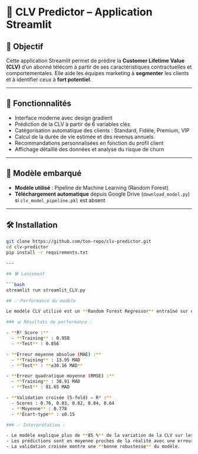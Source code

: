 # 💎 CLV Predictor – Application Streamlit

## 🎯 Objectif

Cette application Streamlit permet de prédire la **Customer Lifetime Value (CLV)** d’un abonné télécom à partir de ses caractéristiques contractuelles et comportementales. Elle aide les équipes marketing à **segmenter** les clients et à identifier ceux à **fort potentiel**.

---

## 🚀 Fonctionnalités

- Interface moderne avec design gradient
- Prédiction de la CLV à partir de 6 variables clés
- Catégorisation automatique des clients : Standard, Fidèle, Premium, VIP
- Calcul de la durée de vie estimée et des revenus annuels
- Recommandations personnalisées en fonction du profil client
- Affichage détaillé des données et analyse du risque de churn

---

## 🧠 Modèle embarqué

- **Modèle utilisé** : Pipeline de Machine Learning (Random Forest)
- **Téléchargement automatique** depuis Google Drive (`download_model.py`) si `clv_model_pipeline.pkl` est absent

---

## 🛠️ Installation

```bash
git clone https://github.com/ton-repo/clv-predictor.git
cd clv-predictor
pip install -r requirements.txt

---

## 🛠️ Lancement 

```bash
streamlit run streamlit_CLV.py

## ✅ Performance du modèle

Le modèle CLV utilisé est un **Random Forest Regressor** entraîné sur des données clients télécom.

### 📊 Résultats de performance :

- **R² Score :**
  - **Training** : 0.958
  - **Test** : 0.856

- **Erreur moyenne absolue (MAE) :**
  - **Training** : 13.95 MAD
  - **Test** : **±30.16 MAD**

- **Erreur quadratique moyenne (RMSE) :**
  - **Training** : 38.91 MAD
  - **Test** : 81.65 MAD

- **Validation croisée (5-fold) – R² :**
  - Scores : 0.76, 0.83, 0.82, 0.84, 0.64
  - **Moyenne** : 0.778
  - **Écart-type** : ±0.15

### ✅ Interprétation :

- Le modèle explique plus de **85 %** de la variation de la CLV sur les données test.
- Les prédictions sont en moyenne proches de la réalité avec une erreur d’environ **30 MAD**.
- La validation croisée montre une **bonne robustesse** du modèle.
